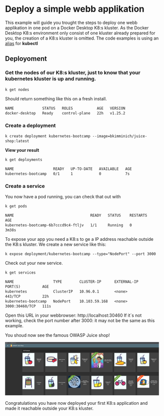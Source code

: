 # Deploy a simple webb applikation
This example will guide you trought the steps to deploy one webb applikation in one pod on a Docker Desktop K8:s kluster. As the Docker Desktop K8:s environment only consist of one kluster already prepared for you, the creation of a K8:s kluster is omitted. The code examples is using an [alias](../README.md) for **kubectl**

## Deployoment
### Get the nodes of our K8:s kluster, just to know that your kubernetes kluster is up and running.

``` 
k get nodes
```
Should return something like this on a fresh install.
``` 
NAME             STATUS   ROLES           AGE   VERSION
docker-desktop   Ready    control-plane   22h   v1.25.2
``` 
### Create a deployment
``` 
k create deployment kubernetes-bootcamp --image=bkimminich/juice-shop:latest
``` 
**View your result**
``` 
k get deployments
``` 
``` 
NAME                  READY   UP-TO-DATE   AVAILABLE   AGE
kubernetes-bootcamp   0/1     1            0           7s
``` 
### Create a service
You now have a pod running, you can check that out with 
``` 
k get pods
``` 
``` 
NAME                                   READY   STATUS    RESTARTS   AGE
kubernetes-bootcamp-6b7cccd9c4-ftljv   1/1     Running   0          3m38s
``` 
To expose your app you need a K8:s to ge a IP address reachable outside the K8:s kluster.
We create a new service like this:
``` 
k expose deployment/kubernetes-bootcamp --type="NodePort" --port 3000
```
Check out your new service.
``` 
k get services
```
``` 
NAME                  TYPE        CLUSTER-IP      EXTERNAL-IP   PORT(S)          AGE
kubernetes            ClusterIP   10.96.0.1       <none>        443/TCP          22h
kubernetes-bootcamp   NodePort    10.103.59.168   <none>        3000:30460/TCP   111s
``` 
Open this URL in your webbrowser: http://localhost:30460
If it´s not working, check the port number after 3000: it may not be the same as this example.

You shoud now see the famous OWASP Juice shop!

![Alt text](images/tutorial_1_1.png?raw=true "OWASP Juice Shop")

Congratulations you have now deployed your first K8:s application and made it reachable outside your K8:s kluster.

